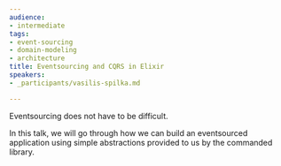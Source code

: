 ```yaml
---
audience:
- intermediate
tags:
- event-sourcing
- domain-modeling
- architecture
title: Eventsourcing and CQRS in Elixir
speakers:
- _participants/vasilis-spilka.md

---
```

Eventsourcing does not have to be difficult.

  
In this talk, we will go through how we can build an eventsourced application using simple abstractions provided to us by the commanded library.
